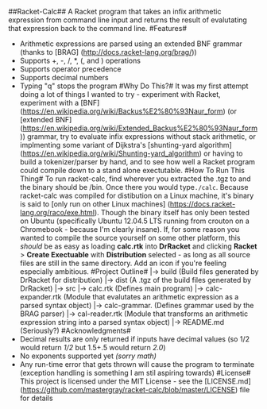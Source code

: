 ##Racket-Calc##
A Racket program that takes an infix arithmetic expression from command line input and returns the result of evalutating that expression back to the command line.
#Features#
 - Arithmetic expressions are parsed using an extended BNF grammar (thanks to [BRAG] (http://docs.racket-lang.org/brag/))
 - Supports +, -, /, *, (, and ) operations
 - Supports operator precedence
 - Supports decimal numbers
 - Typing "q" stops the program
#Why Do This?#
It was my first attempt doing a lot of things I wanted to try - experiment with Racket, experiment with a [BNF] (https://en.wikipedia.org/wiki/Backus%E2%80%93Naur_form) (or [extended BNF] (https://en.wikipedia.org/wiki/Extended_Backus%E2%80%93Naur_form)) grammar, try to evaluate infix expressions without stack arithmetic, or implmenting some variant of Dijkstra's [shunting-yard algorithm] (https://en.wikipedia.org/wiki/Shunting-yard_algorithm) or having to build a tokenizer/parser by hand, and to see how well a Racket program could compile down to a stand alone exectutable.
#How To Run This Thing#
To run racket-calc, find wherever you extracted the .tgz to and the binary should be /bin. Once there you would type`./calc`. Because racket-calc was compiled for distibution on a Linux machine, it's binary is said to [only run on other Linux machines] (https://docs.racket-lang.org/raco/exe.html). Though the binary itself has only been tested on Ubuntu (specifically Ubuntu 12.04.5 LTS running from crouton on a Chromebook - because I'm clearly insane). If, for some reason you wanted to compile the source yourself on some other platform, this _should_ be as easy as loading **calc.rtk** into **DrRacket** and clicking **Racket** > **Create  Exectuable** with **Distribution** selected - as long as all source files are still in the same directory. Add an icon if you're feeling especially ambitious.
#Project Outline#
|-> build (Build files generated by DrRacket for distribution)
|-> dist (A .tgz of the build files generated by DrRacket)
|-> src
  |-> calc.rtk (Defines main program)
  |-> calc-expander.rtk (Module that evalutates an arithmetic expression as a parsed syntax object)
  |-> calc-grammar. (Defines grammar used by the BRAG parser)
  |-> cal-reader.rtk (Module that transforms an arithmetic expression string into a parsed syntax object)
|-> README.md (Seriously?)
#Acknowledgments#
- Decimal results are only returned if inputs have decimal values (so 1/2 would return _1/2_ but 1.5+.5 would return _2.0_)
- No exponents supported yet _(sorry math)_
- Any run-time error that gets thrown will cause the program to terminate (exception handling is something I am stil aspiring towards)
#License#
This project is licensed under the MIT License - see the [LICENSE.md] (https://github.com/mastergray/racket-calc/blob/master/LICENSE) file for details